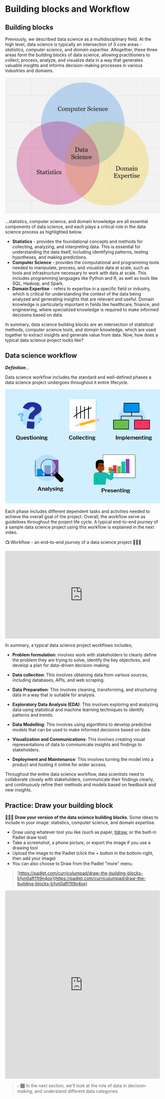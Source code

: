# Building blocks and Workflow

## Building blocks
Previously, we described data science as a multidisciplinary field. At the high level, data science is typically an intersection of 3 core areas - _statistics, computer science_, and _domain expertise_. Altogether, these three areas form the building blocks of data science, allowing practitioners to collect, process, analyze, and visualize data in a way that generates valuable insights and informs decision-making processes in various industries and domains.

![building-blocks](./intro-to-data/building_blocks.webp)

...statistics, computer science, and domain knowledge are all essential components of data science, and each plays a critical role in the data science process as highlighted below.

- **Statistics** - provides the foundational concepts and methods for collecting, analyzing, and interpreting data. This is essential for understanding the data itself, including identifying patterns, testing hypotheses, and making predictions. 
- **Computer Science** - provides the computational and programming tools needed to manipulate, process, and visualize data at scale, such as tools and infrastructure necessary to work with data at scale. This includes programming languages like Python and R, as well as tools like SQL, Hadoop, and Spark.
- **Domain Expertise** - refers to expertise in a specific field or industry, which is critical for understanding the context of the data being analyzed and generating insights that are relevant and useful.  Domain knowledge is particularly important in fields like healthcare, finance, and engineering, where specialized knowledge is required to make informed decisions based on data.


In summary, data science building blocks are an intersection of statistical methods, computer science tools, and domain knowledge, which are used together to extract insights and generate value from data. Now, how does a typical data science project looks like?

## Data science workflow

<aside>

_**Definition**_...

Data science workflow includes the standard and well-defined phases a data science project undergoes throughout it entire lifecycle. 

</aside>


![dat-science-workflow](./intro-to-data/data-workflow.png)


Each phase includes different dependent tasks and activities needed to achieve the overall goal of the project. Overall, the workflow serve as guidelines throughout the project life cycle. A typical end-to-end journey of a sample data science project using this workflow is explained in the next video. 

<aside>

📺 Workflow - an end-to-end journey of a data science project 👨🏾‍💻

</aside>

<div style="position: relative; padding-bottom: 56.25%; height: 0;"><iframe src="https://www.youtube.com/embed/X3paOmcrTjQ?start=10" title="Sample Data Science Project" frameborder="0" allow="accelerometer; autoplay; clipboard-write; encrypted-media; gyroscope; picture-in-picture" allowfullscreen style="position: absolute; top: 0; left: 0; width: 100%; height: 100%;"></iframe></div>

In summary, a typical data science project workflows includes;

- **Problem formulation**: involves work with stakeholders to clearly define the problem they are trying to solve, identify the key objectives, and develop a plan for data-driven decision-making.

- **Data collection**: This involves obtaining data from various sources, including databases, APIs, and web scraping.

- **Data Preparation**: This involves cleaning, transforming, and structuring data in a way that is suitable for analysis.

- **Exploratory Data Analysis (EDA)**: This involves exploring and analyzing data using statistical and machine learning techniques to identify patterns and trends.

- **Data Modelling**: This involves using algorithms to develop predictive models that can be used to make informed decisions based on data.

- **Visualization and Communications**: This involves creating visual representations of data to communicate insights and findings to stakeholders.

- **Deployment and Maintenance**: This involves turning the model into a product and hosting it online for wider access.


Throughout the entire data science workflow, data scientists need to collaborate closely with stakeholders, communicate their findings clearly, and continuously refine their methods and models based on feedback and new insights.

## Practice: Draw your building block

👩🏾‍🎨 **Draw your version of the data science building blocks**.
Some ideas to include in your image: statistics, computer science, and domain expertise.

- Draw using whatever tool you like (such as paper, [tldraw](https://www.tldraw.com/), or the built-in Padlet draw tool)
- Take a screenshot, a phone picture, or export the image if you use a drawing tool
- Upload the image to the Padlet (click the + button in the bottom-right, then add your image)
- You can also choose to Draw from the Padlet "more" menu.

> [https://padlet.com/curriculumpad/draw-the-building-blocks-b1yn0aft11t9n4ox](https://padlet.com/curriculumpad/draw-the-building-blocks-b1yn0aft11t9n4ox)

<div style="border:1px solid rgba(0,0,0,0.1);border-radius:2px;box-sizing:border-box;overflow:hidden;position:relative;width:100%;background:#F4F4F4"><iframe src="https://padlet.com/curriculumpad/draw-the-building-blocks-b1yn0aft11t9n4ox" frameborder="0" allow="camera;microphone;geolocation" style="width:100%;height:608px;display:block;padding:0;margin:0"></iframe></div>

> 👉🏾 In the next section, we'll look at the role of data in decision-making, and understand different data categories.
